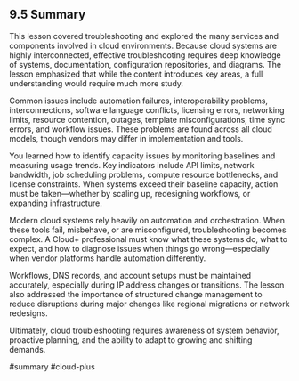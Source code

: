 ## 9.5 Summary

This lesson covered troubleshooting and explored the many services and components involved in cloud environments. Because cloud systems are highly interconnected, effective troubleshooting requires deep knowledge of systems, documentation, configuration repositories, and diagrams. The lesson emphasized that while the content introduces key areas, a full understanding would require much more study.

Common issues include automation failures, interoperability problems, interconnections, software language conflicts, licensing errors, networking limits, resource contention, outages, template misconfigurations, time sync errors, and workflow issues. These problems are found across all cloud models, though vendors may differ in implementation and tools.

You learned how to identify capacity issues by monitoring baselines and measuring usage trends. Key indicators include API limits, network bandwidth, job scheduling problems, compute resource bottlenecks, and license constraints. When systems exceed their baseline capacity, action must be taken—whether by scaling up, redesigning workflows, or expanding infrastructure.

Modern cloud systems rely heavily on automation and orchestration. When these tools fail, misbehave, or are misconfigured, troubleshooting becomes complex. A Cloud+ professional must know what these systems do, what to expect, and how to diagnose issues when things go wrong—especially when vendor platforms handle automation differently.

Workflows, DNS records, and account setups must be maintained accurately, especially during IP address changes or transitions. The lesson also addressed the importance of structured change management to reduce disruptions during major changes like regional migrations or network redesigns.

Ultimately, cloud troubleshooting requires awareness of system behavior, proactive planning, and the ability to adapt to growing and shifting demands.

#summary #cloud-plus 
